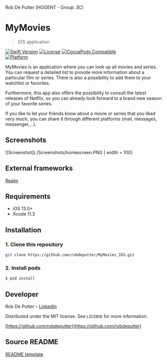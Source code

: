 Rob De Putter (HOGENT - Group: 3C)

# MyMovies
> IOS application

[![Swift Version][swift-image]][swift-url]
[![License][license-image]][license-url]
[![CocoaPods Compatible](https://img.shields.io/cocoapods/v/EZSwiftExtensions.svg)](https://img.shields.io/cocoapods/v/LFAlertController.svg)  
[![Platform](https://img.shields.io/cocoapods/p/LFAlertController.svg?style=flat)](http://cocoapods.org/pods/LFAlertController)

MyMovies is an application where you can look up all movies and series. You can request a detailed list to provide more information about a particular film or series.  There is also a possibility to add them to your watchlist or favorites. 

Furthermore, this app also offers the possibility to consult the latest releases of Netflix, so you can already look forward to a brand new season of your favorite series.

If you like to let your friends know about a movie or series that you liked very much, you can share it through different platforms (mail, messages, messenger,...).

## Screenshots
![Screenshot](./Screenshots/homescreen.PNG | width = 100)

## External frameworks
[Realm](https://realm.io) 

## Requirements

- iOS 13.0+
- Xcode 11.3

## Installation
### 1. Clone this repository
```bash
git clone https://github.com/robdeputter/MyMovies_IOS.git
```

### 2. Install pods
```bash
$ pod install
```
## Developer

Rob De Putter – [LinkedIn](https://www.linkedin.com/feed/)

Distributed under the MIT license. See ``LICENSE`` for more information.

[https://github.com/robdeputter](https://github.com/robdeputter)

[swift-image]:https://img.shields.io/badge/swift-5.0-orange.svg
[swift-url]: https://swift.org/
[license-image]: https://img.shields.io/badge/License-MIT-blue.svg
[license-url]: LICENSE
[travis-image]: https://img.shields.io/travis/dbader/node-datadog-metrics/master.svg?style=flat-square
[travis-url]: https://travis-ci.org/dbader/node-datadog-metrics
[codebeat-image]: https://codebeat.co/badges/c19b47ea-2f9d-45df-8458-b2d952fe9dad
[codebeat-url]: https://codebeat.co/projects/github-com-vsouza-awesomeios-com.
## Source README
[README template](https://github.com/awesome-labs/iOS-readme-template/blob/master/README.md)


